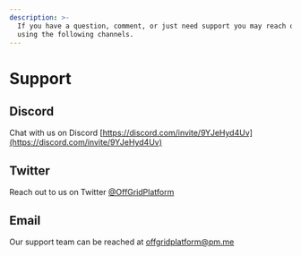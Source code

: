 ```yaml
---
description: >-
  If you have a question, comment, or just need support you may reach out to us
  using the following channels.
---
```


# Support

## Discord

Chat with us on Discord [https://discord.com/invite/9YJeHyd4Uv](https://discord.com/invite/9YJeHyd4Uv)

## Twitter

Reach out to us on Twitter [@OffGridPlatform](https://twitter.com/offgridplatform)

## Email

Our support team can be reached at [offgridplatform@pm.me](mailto:offgridplatform@pm.me)

